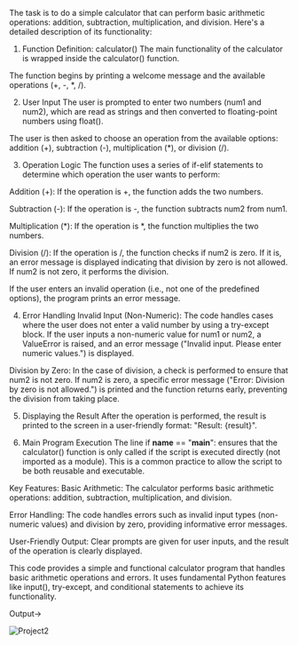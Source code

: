 The task is to do a simple calculator that can perform basic arithmetic operations: addition, subtraction, multiplication, and division. Here's a detailed description of its functionality:

1. Function Definition: calculator()
The main functionality of the calculator is wrapped inside the calculator() function.

The function begins by printing a welcome message and the available operations (+, -, *, /).

2. User Input
The user is prompted to enter two numbers (num1 and num2), which are read as strings and then converted to floating-point numbers using float().

The user is then asked to choose an operation from the available options: addition (+), subtraction (-), multiplication (*), or division (/).

3. Operation Logic
The function uses a series of if-elif statements to determine which operation the user wants to perform:

Addition (+): If the operation is +, the function adds the two numbers.

Subtraction (-): If the operation is -, the function subtracts num2 from num1.

Multiplication (*): If the operation is *, the function multiplies the two numbers.

Division (/): If the operation is /, the function checks if num2 is zero. If it is, an error message is displayed indicating that division by zero is not allowed. If num2 is not zero, it performs the division.

If the user enters an invalid operation (i.e., not one of the predefined options), the program prints an error message.

4. Error Handling
Invalid Input (Non-Numeric): The code handles cases where the user does not enter a valid number by using a try-except block. If the user inputs a non-numeric value for num1 or num2, a ValueError is raised, and an error message ("Invalid input. Please enter numeric values.") is displayed.

Division by Zero: In the case of division, a check is performed to ensure that num2 is not zero. If num2 is zero, a specific error message ("Error: Division by zero is not allowed.") is printed and the function returns early, preventing the division from taking place.

5. Displaying the Result
After the operation is performed, the result is printed to the screen in a user-friendly format: "Result: {result}".

6. Main Program Execution
The line if __name__ == "__main__": ensures that the calculator() function is only called if the script is executed directly (not imported as a module). This is a common practice to allow the script to be both reusable and executable.

Key Features:
Basic Arithmetic: The calculator performs basic arithmetic operations: addition, subtraction, multiplication, and division.

Error Handling: The code handles errors such as invalid input types (non-numeric values) and division by zero, providing informative error messages.

User-Friendly Output: Clear prompts are given for user inputs, and the result of the operation is clearly displayed.

This code provides a simple and functional calculator program that handles basic arithmetic operations and errors. It uses fundamental Python features like input(), try-except, and conditional statements to achieve its functionality.

Output->

![Project2](https://github.com/user-attachments/assets/40c9b802-0ffe-48e0-8652-f702380ac4a8)
